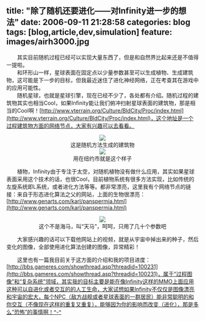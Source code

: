 title: "除了随机还要进化——对Infinity进一步的想法"
date: 2006-09-11 21:28:58
categories: blog
tags: [blog,article,dev,simulation]
feature: images/airh3000.jpg
---
　　其实目前随机过程已经可以实现大量东西了，但是和自然界比起来还是不值得一提啦。  
　　和环形山一样，星球表面在固定点以少量参数甚至可以生成植物、生成建筑物，这可能是下一步的目标，但我最近迷住了进化神经网络，正在考查其在游戏中的应用可能性。  
　　随机星球，也就是星球引擎，现在已经不少了，各处都有介绍。随机过程的建筑物其实也相当Cool，如果Infinity能让我们俯冲扫射星球表面的建筑物，那是相当的Cool啊！[http://www.vterrain.org/Culture/BldCity/Proc/index.html](http://www.vterrain.org/Culture/BldCity/Proc/index.html)，这个地址是一个过程建筑物方面的网络节点，大家有兴趣可以去看看。
<!--more-->
<div style="text-align:center;"><img src="http://vterrain.org/Culture/BldCity/Proc/streetpattern.jpg" style="vertical-align:middle;"/></div>
<div style="text-align:center;">这是随机方法生成的建筑物</div>
<div style="text-align:center;"><img src="http://vterrain.org/Culture/BldCity/Proc/three02_small.jpg" style="vertical-align:middle;"/></div>
<div style="text-align:center;">用在纽约市就是这个样子</div>  

　　植物，Infinity由于专注于太空，对随机植物没有做什么应用，其实如果星球表面采用这个技术的话，也很Cool，目前植物系统有很多方法实现，比如传统的左旋系统即L系统，或者进化方法等等。都非常漂亮，这里我有个网络节点的链接：来自于形态进化算法之父的网站，上面的生物很漂亮：[http://www.genarts.com/karl/panspermia.html](http://www.genarts.com/karl/panspermia.html)
<div style="text-align:center;"><img src="http://www.biota.org/gallery/jpgs/airh3000.jpg" style="vertical-align:middle;"/></div>
<div style="text-align:center;">这个不是海马，叫“天马”，呵呵，只用了几十个参数吧</div>    
  
　　大家感兴趣的话可以下载他网站上的视频，就是从宇宙中掉出来的种子，然后变化的图像，全部使用进化算法创建的图像，异常精彩！  
  
　　这里也有一篇我目前关于这方面的介绍和我的项目进度：[http://bbs.gameres.com/showthread.asp?threadid=100231](http://bbs.gameres.com/showthread.asp?threadid=100231)，属于“过程图像”和“复杂系统”领域，其实我的目标主要是能在像Infinity这样的MMO上面应用这种可以自进化或者交互的的人工生命，大家试想如果Infinity不仅仅是图像漂亮和宇宙的宏大，每个NPC（敌方战舰或者星球表面的一群居民）能非常聪明的和你交互（不像现在这样的重复又重复），能够因为你的影响而改变（进化），那是多么“恐怖”的事情啊！^-^
